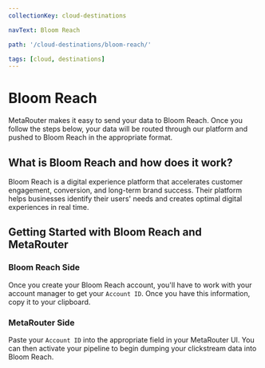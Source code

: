```yaml
---
collectionKey: cloud-destinations

navText: Bloom Reach

path: '/cloud-destinations/bloom-reach/'

tags: [cloud, destinations]
---
```


# Bloom Reach

MetaRouter makes it easy to send your data to Bloom Reach. Once you follow the steps below, your data will be routed through our platform and pushed to Bloom Reach in the appropriate format.

## What is Bloom Reach and how does it work?

Bloom Reach is a digital experience platform that accelerates customer engagement, conversion, and long-term brand success. Their platform helps businesses identify their users' needs and creates optimal digital experiences in real time.

## Getting Started with Bloom Reach and MetaRouter

### Bloom Reach Side

Once you create your Bloom Reach account, you'll have to work with your account manager to get your `Account ID`. Once you have this information, copy it to your clipboard.

### MetaRouter Side

Paste your `Account ID` into the appropriate field in your MetaRouter UI. You can then activate your pipeline to begin dumping your clickstream data into Bloom Reach.
